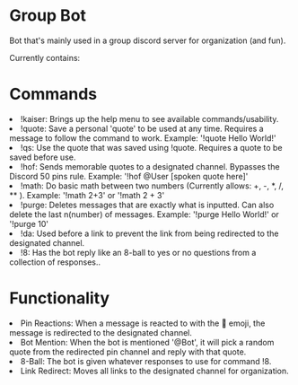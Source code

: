 # Group Bot
Bot that's mainly used in a group discord server for organization (and fun).

Currently contains:
<h1>Commands</h1> 

<li>!kaiser: Brings up the help menu to see available commands/usability.</li>

<li>!quote: Save a personal 'quote' to be used at any time. Requires a message to follow the command to work. Example: '!quote Hello World!'</li>

<li>!qs: Use the quote that was saved using !quote. Requires a quote to be saved before use.</li>

<li>!hof: Sends memorable quotes to a designated channel. Bypasses the Discord 50 pins rule. Example: '!hof @User [spoken quote here]'</li>

<li>!math: Do basic math between two numbers (Currently allows: +, -, *, /, ** ). Example: '!math 2+3' or '!math 2 + 3' </li>

<li>!purge: Deletes messages that are exactly what is inputted. Can also delete the last n(number) of messages. Example: '!purge Hello World!' or '!purge 10'</li>

<li>!da: Used before a link to prevent the link from being redirected to the designated channel.</li>

<li>!8: Has the bot reply like an 8-ball to yes or no questions from a collection of responses..</li>

<h1>Functionality</h1> 

<li>Pin Reactions: When a message is reacted to with the 📌 emoji, the message is redirected to the designated channel. </li>

<li>Bot Mention: When the bot is mentioned '@Bot', it will pick a random quote from the redirected pin channel and reply with that quote. </li>

<li>8-Ball: The bot is given whatever responses to use for command !8. </li>

<li>Link Redirect: Moves all links to the designated channel for organization.</li>
